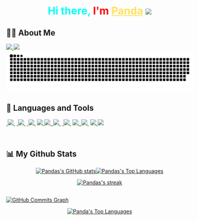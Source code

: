 
<!-- <div align="center">
<img width="800px" height="125px" src="https://i.imgur.com/RCYnOwE.gif"/>
</div> -->

<h1 align="center"><span style="color: #00FFF6; font-weight: 700;">Hi there, </span><span style="color: red; font-weight: 700;">I'm</span> <a style="color: #FFE15D; font-weight: 700;" href="https://github.com/byPandaDev" target="_blank">Panda</a> 
<img src="https://github.com/blackcater/blackcater/raw/main/images/Hi.gif" height="32"/></h1>

## 🙋‍♂️ About Me

<a href="https://github.com/byPandaDev">
<img height="70" src="https://readme-typing-svg.herokuapp.com?color=FFE15D&lines=Student+From+Germany"/>
</a>

<a href="https://github.com/Elkhan2003">
<img height="70" src="https://readme-typing-svg.herokuapp.com?color=CB1C8D&lines=I'm+a+Web+Developer"/>
</a>

<div align="center">
  <a href="https://github.com/Elkhan2003">
  <img src="https://github.com/bimashazaman/Github-snake-SVG/raw/master/snake.svg"
       alt="snake" /></a>
</div>

## 🚀 Languages and Tools

<p align="left">
    <a href="https://nextjs.org/" target="_blank">&nbsp<img  width="45px" src="https://i.ibb.co/0ymcg1H/259-oooo-plus-removebg-preview.png"/>&nbsp</a>
    <a href="https://www.jetbrains.com/idea/" target="_blank">&nbsp<img  width="42px" src="https://www.digiseller.ru/preview/554839/p1_3426434_98691a2e.png"/>&nbsp</a>
    <a href="https://code.visualstudio.com/" target="_blank">&nbsp<img  width="44px"src="https://i.ibb.co/z65rXyV/vs-code.png"/>&nbsp</a>
    <a href="https://reactjs.org/" target="_blank"> <img src="https://img.icons8.com/color/48/000000/react-native.png"/> </a>
    <a href="https://developer.mozilla.org/en-US/docs/Web/JavaScript" target="_blank"> <img src="https://img.icons8.com/color/48/000000/javascript.png"/> </a>
    <a href="https://www.typescriptlang.org/docs/handbook/react.html" target="_blank">&nbsp<img width="44px" src="https://i.ibb.co/myc6m6B/ica-FVm-C2-2x.jpg"/>&nbsp</a> 
    <a href="https://nodejs.org/en" target="_blank">&nbsp<img width="46px" src="https://i.ibb.co/xmg56GJ/image.png"/>&nbsp</a> 
    <a href="https://tailwindcss.com/docs/guides/create-react-app" target="_blank"> <img width="51px" src="https://img.icons8.com/color/tailwindcss.png"/> </a>
    <a href="https://www.framer.com/motion/" target="_blank">&nbsp<img width="43px" src="https://i.ibb.co/JQ65k8b/image.png"/>&nbsp</a> 
    <a href="https://firebase.google.com/" target="_blank"> <img src="https://img.icons8.com/color/48/000000/firebase.png"/> </a> 
    <a href="https://git-scm.com/" target="_blank"> <img src="https://img.icons8.com/color/48/000000/git.png"/> </a> 
</p>

<br/>

## 📊 My Github Stats

<div style="display: flex; justify-content: center; align-items: center;">
<a href="https://github.com/byPandaDev"><img alt="Pandas's GitHub stats" src="https://github-readme-stats.vercel.app/api?username=byPandaDev&show_icons=true&theme=radical&hide_border=true&bg_color=0D1117">
</a>
<a href="https://github.com/byPandaDev"><img alt="Pandas's Top Languages" src="https://github-readme-stats.vercel.app/api/top-langs/?username=byPandaDev&langs_count=8&count_private=true&theme=react&hide_border=true&bg_color=0D1117">
</a>
</div>

<p align="center">
    <a href="https://github.com/byPandaDev">
        <img title="🔥 Get streak stats for your profile at git.io/streak-stats" alt="Pandas's streak" src="https://github-readme-streak-stats.herokuapp.com/?user=byPandaDev&theme=black-ice&hide_border=true&stroke=0000&background=0D1117"/>
    </a>
</p>

##

<a href="http://www.github.com/byPandaDev"><img src="https://github-readme-activity-graph.cyclic.app/graph?username=byPandaDev&theme=react-dark&hide_border=true&bg_color=0D1117" alt="GitHub Commits Graph" /></a>


<p align="center">
<a href="https://github.com/byPandaDev"><img alt="Panda's Top Languages" src="https://github-profile-trophy.vercel.app/?username=byPandaDev&theme=radical"/>
</a>
</p>
<!-- ## 🔖 My contacts
[![WhatsApp](https://img.shields.io/badge/-WhatsApp-090909?style=for-the-badge&logo=WhatsApp&logoColor=4ECB5A)]()
[![Telegram](https://img.shields.io/badge/-Telegram-090909?style=for-the-badge&logo=telegram&logoColor=27A0D9)]()
[![Instagram](https://img.shields.io/badge/-Instagram-090909?style=for-the-badge&logo=instagram&logoColor=B4068E)]()
[![Vkontakte](https://img.shields.io/badge/-Vkontakte-090909?style=for-the-badge&logo=Vk&logoColor=4F7DB3)]()
[![YouTube](https://img.shields.io/badge/-YouTube-090909?style=for-the-badge&logo=YouTube&logoColor=FF0000)]()
[![Facebook](https://img.shields.io/badge/-Facebook-090909?style=for-the-badge&logo=Facebook&logoColor=1195F5)]() -->
